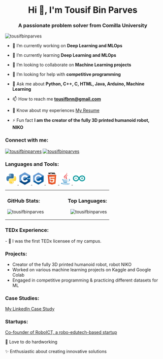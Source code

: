 <!-- GitHub README.md -->
<h1 align="center">Hi 👋, I'm Tousif Bin Parves</h1>
<h3 align="center">A passionate problem solver from Comilla University</h3>

<p align="left"> <img src="https://komarev.com/ghpvc/?username=tousifbinparves&label=Profile%20views&color=0e75b6&style=flat" alt="tousifbinparves" /> </p>

- 🔭 I’m currently working on **Deep Learning and MLOps**

- 🌱 I’m currently learning **Deep Learning and MLOps**

- 👯 I’m looking to collaborate on **Machine Learning projects**

- 🤝 I’m looking for help with **competitive programming**

- 💬 Ask me about **Python, C++, C, HTML, Java, Arduino, Machine Learning**

- 📫 How to reach me **tousifbnn@gmail.com**

- 📄 Know about my experiences [My Resume](https://www.linkedin.com/in/tousifo/overlay/1713716721195/single-media-viewer/?profileId=ACoAABVIQoABL9V_luVSOrLGIDuSjI-xFd12vzs)

- ⚡ Fun fact **I am the creator of the fully 3D printed humanoid robot, NIKO**

<h3 align="left">Connect with me:</h3>
<p align="left">
<a href="https://linkedin.com/in/tousifo" target="blank"><img align="center" src="https://cdn.jsdelivr.net/npm/simple-icons@v3/icons/linkedin.svg" alt="tousifbinparves" height="30" width="40" /></a>
<a href="https://www.kaggle.com/tousifbnn" target="blank"><img align="center" src="https://cdn.jsdelivr.net/npm/simple-icons@v3/icons/kaggle.svg" alt="tousifbinparves" height="30" width="40" /></a>
</p>

<h3 align="left">Languages and Tools:</h3>
<p align="left"> 
<a href="https://www.python.org" target="_blank"> <img src="https://raw.githubusercontent.com/devicons/devicon/master/icons/python/python-original.svg" alt="python" width="40" height="40"/> </a> 
<a href="https://www.w3schools.com/cpp/" target="_blank"> <img src="https://raw.githubusercontent.com/devicons/devicon/master/icons/cplusplus/cplusplus-original.svg" alt="cplusplus" width="40" height="40"/> </a> 
<a href="https://www.w3schools.com/c/" target="_blank"> <img src="https://raw.githubusercontent.com/devicons/devicon/master/icons/c/c-original.svg" alt="c" width="40" height="40"/> </a> 
<a href="https://www.w3.org/html/" target="_blank"> <img src="https://raw.githubusercontent.com/devicons/devicon/master/icons/html5/html5-original-wordmark.svg" alt="html5" width="40" height="40"/> </a> 
<a href="https://www.java.com" target="_blank"> <img src="https://raw.githubusercontent.com/devicons/devicon/master/icons/java/java-original.svg" alt="java" width="40" height="40"/> </a> 
<a href="https://www.arduino.cc/" target="_blank"> <img src="https://raw.githubusercontent.com/devicons/devicon/master/icons/arduino/arduino-original.svg" alt="arduino" width="40" height="40"/> </a> 
</p>

<table>
  <tr>
    <td align="left">
      <h3>GitHub Stats:</h3>
      <p>
        <img src="https://github-readme-stats.vercel.app/api?username=tousifo&show_icons=true&locale=en" alt="tousifbinparves" />
      </p>
    </td>
    <td style="width: 50px;"></td> <!-- Spacer column -->
    <td align="right">
      <h3>Top Languages:</h3>
      <p>
        <img src="https://github-readme-stats.vercel.app/api/top-langs?username=tousifo&show_icons=true&locale=en&layout=compact" alt="tousifbinparves" />
      </p>
    </td>
  </tr>
</table>


<h3 align="left">TEDx Experience:</h3>
<p align="left">
- 🎤 I was the first TEDx licensee of my campus.
</p>

<h3 align="left">Projects:</h3>
<ul>
  <li>Creator of the fully 3D printed humanoid robot, robot NIKO</li>
  <li>Worked on various machine learning projects on Kaggle and Google Colab</li>
  <li>Engaged in competitive programming & practicing different datasets for ML</li>
</ul>


<h3 align="left">Case Studies:</h3>
<p align="left">
<a href="https://www.linkedin.com/feed/update/urn:li:activity:7199095678747201536/" target="_blank">My LinkedIn Case Study</a>
</p>
<h3 align="left">Startups:</h3>
<p align="left">
<a href="https://roboict.com/" target="_blank">Co-founder of RoboICT, a robo-edutech-based startup</a>
</p>

<p align="left">💪 Love to do hardworking</p>

<p align="left">✨ Enthusiastic about creating innovative solutions</p>
